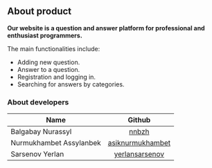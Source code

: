

## About product
**Our website is a question and answer platform for professional and enthusiast programmers.**

The main functionalities include:
- Adding new question.
- Answer to a question.
- Registration and logging in.
- Searching for answers by categories.

### About developers

| Name                    |                                           Github                                           |
|-------------------------|:------------------------------------------------------------------------------------------:|
| Balgabay Nurassyl       |                       [nnbzh](https://github.com/nnbzh/ForumProject)                       |
| Nurmukhambet Assylanbek | [asiknurmukhambet](https://github.com/asiknurmukhambet/ForumProject/blob/master/README.md) |
| Sarsenov Yerlan         |                     [yerlansarsenov](https://github.com/yerlansarsenov)                      |
